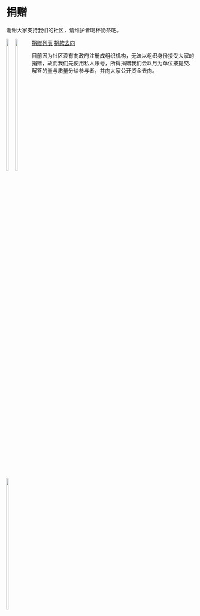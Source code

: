 # 捐赠

谢谢大家支持我们的社区，请维护者喝杯奶茶吧。

<div style="float:left">
 <img src="https://github.com/micro-in-cn/tutorials/raw/master/donation/donation_zfb.jpg" width="30%"> 
 <img src="https://github.com/micro-in-cn/tutorials/raw/master/donation/donation_wx.jpg" width="30%"> 
 <img src="https://github.com/micro-in-cn/tutorials/raw/master/donation/donation_wx_any.jpg" width="30%"> 
</div>

[捐赠列表](./users.md)
[捐款去向](./money_spent.md)

目前因为社区没有向政府注册成组织机构，无法以组织身份接受大家的捐赠，故而我们先使用私人账号，所得捐赠我们会以月为单位按提交、解答的量与质量分给参与者，并向大家公开资金去向。
